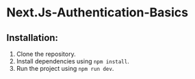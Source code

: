 # Next.Js-Authentication-Basics

## Installation:

1. Clone the repository.
2. Install dependencies using `npm install`.
3. Run the project using `npm run dev`.
